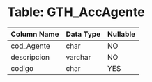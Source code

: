 # Table: GTH_AccAgente

| Column Name | Data Type | Nullable |
|-------------|-----------|----------|
| cod_Agente | char | NO |
| descripcion | varchar | NO |
| codigo | char | YES |
